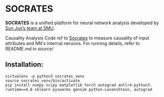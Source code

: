 # SOCRATES

**SOCRATES** is a unified platform for neural network analysis developed by [Sun Jun’s team at SMU](https://sav-smu.github.io/).

Causality Analysis Code ref to [Socrates](https://github.com/longph1989/Socrates.git) to measure causality of input attributes and NN's internal neruons.
For running details, refer to README.md in source/
## Installation:

```
virtualenv -p python3 socrates_venv
source socrates_venv/bin/activate
pip install numpy scipy matplotlib torch autograd antlr4-python3-runtime==4.8 sklearn pyswarms gensim python-Levenshtein, autograd
```
